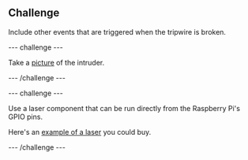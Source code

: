 ## Challenge

Include other events that are triggered when the tripwire is broken. 

--- challenge ---

Take a [picture](https://projects.raspberrypi.org/en/projects/rpi-picamera-take-photo) of the intruder.

--- /challenge ---

--- challenge ---

Use a laser component that can be run directly from the Raspberry Pi's GPIO pins. 

Here's an [example of a laser](https://www.rapidonline.com/laserfuchs-70103984-red-class-2-laser-10m-1mw-3-12vdc-25ma-650nm-wavelength-57-5868) you could buy.

--- /challenge ---
